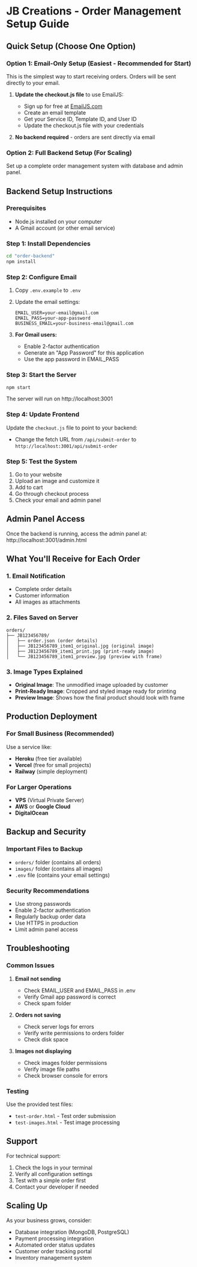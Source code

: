 # JB Creations - Order Management Setup Guide

## Quick Setup (Choose One Option)

### Option 1: Email-Only Setup (Easiest - Recommended for Start)

This is the simplest way to start receiving orders. Orders will be sent directly to your email.

1. **Update the checkout.js file** to use EmailJS:
   - Sign up for free at [EmailJS.com](https://www.emailjs.com/)
   - Create an email template
   - Get your Service ID, Template ID, and User ID
   - Update the checkout.js file with your credentials

2. **No backend required** - orders are sent directly via email

### Option 2: Full Backend Setup (For Scaling)

Set up a complete order management system with database and admin panel.

## Backend Setup Instructions

### Prerequisites
- Node.js installed on your computer
- A Gmail account (or other email service)

### Step 1: Install Dependencies
```bash
cd "order-backend"
npm install
```

### Step 2: Configure Email
1. Copy `.env.example` to `.env`
2. Update the email settings:
   ```
   EMAIL_USER=your-email@gmail.com
   EMAIL_PASS=your-app-password
   BUSINESS_EMAIL=your-business-email@gmail.com
   ```

3. **For Gmail users:**
   - Enable 2-factor authentication
   - Generate an "App Password" for this application
   - Use the app password in EMAIL_PASS

### Step 3: Start the Server
```bash
npm start
```

The server will run on http://localhost:3001

### Step 4: Update Frontend
Update the `checkout.js` file to point to your backend:
- Change the fetch URL from `/api/submit-order` to `http://localhost:3001/api/submit-order`

### Step 5: Test the System
1. Go to your website
2. Upload an image and customize it
3. Add to cart
4. Go through checkout process
5. Check your email and admin panel

## Admin Panel Access

Once the backend is running, access the admin panel at:
http://localhost:3001/admin.html

## What You'll Receive for Each Order

### 1. Email Notification
- Complete order details
- Customer information
- All images as attachments

### 2. Files Saved on Server
```
orders/
├── JB123456789/
│   ├── order.json (order details)
│   ├── JB123456789_item1_original.jpg (original image)
│   ├── JB123456789_item1_print.jpg (print-ready image)
│   └── JB123456789_item1_preview.jpg (preview with frame)
```

### 3. Image Types Explained
- **Original Image**: The unmodified image uploaded by customer
- **Print-Ready Image**: Cropped and styled image ready for printing
- **Preview Image**: Shows how the final product should look with frame

## Production Deployment

### For Small Business (Recommended)
Use a service like:
- **Heroku** (free tier available)
- **Vercel** (free for small projects)
- **Railway** (simple deployment)

### For Larger Operations
- **VPS** (Virtual Private Server)
- **AWS** or **Google Cloud**
- **DigitalOcean**

## Backup and Security

### Important Files to Backup
- `orders/` folder (contains all orders)
- `images/` folder (contains all images)
- `.env` file (contains your email settings)

### Security Recommendations
- Use strong passwords
- Enable 2-factor authentication
- Regularly backup order data
- Use HTTPS in production
- Limit admin panel access

## Troubleshooting

### Common Issues
1. **Email not sending**
   - Check EMAIL_USER and EMAIL_PASS in .env
   - Verify Gmail app password is correct
   - Check spam folder

2. **Orders not saving**
   - Check server logs for errors
   - Verify write permissions to orders folder
   - Check disk space

3. **Images not displaying**
   - Check images folder permissions
   - Verify image file paths
   - Check browser console for errors

### Testing
Use the provided test files:
- `test-order.html` - Test order submission
- `test-images.html` - Test image processing

## Support

For technical support:
1. Check the logs in your terminal
2. Verify all configuration settings
3. Test with a simple order first
4. Contact your developer if needed

## Scaling Up

As your business grows, consider:
- Database integration (MongoDB, PostgreSQL)
- Payment processing integration
- Automated order status updates
- Customer order tracking portal
- Inventory management system
